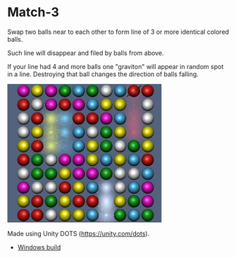 # Match-3

Swap two balls near to each other to form line of 3 or more identical colored balls.

Such line will disappear and filed by balls from above.

If your line had 4 and more balls one "graviton" will appear in random spot in a line. Destroying that ball changes the direction of balls falling.

<img src="Screenshots/Gameplay.jpg" width = "350">

Made using Unity DOTS (https://unity.com/dots).

* [Windows build](https://drive.google.com/file/d/1Bht-qK5q9AuvTNQoSxVwUW444vPEZVRY)
